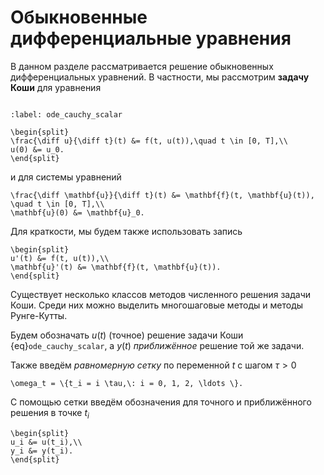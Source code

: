 # Обыкновенные дифференциальные уравнения

В данном разделе рассматривается решение обыкновенных дифференциальных уравнений. В частности, мы рассмотрим **задачу Коши** для уравнения

```{index} задача Коши; Коши задача
```

```{math}
:label: ode_cauchy_scalar

\begin{split}
\frac{\diff u}{\diff t}(t) &= f(t, u(t)),\quad t \in [0, T],\\
u(0) &= u_0.
\end{split}
```

и для системы уравнений

```{math}
\frac{\diff \mathbf{u}}{\diff t}(t) &= \mathbf{f}(t, \mathbf{u}(t)), \quad t \in [0, T],\\
\mathbf{u}(0) &= \mathbf{u}_0.
```

Для краткости, мы будем также использовать запись

```{math}
\begin{split}
u'(t) &= f(t, u(t)),\\
\mathbf{u}'(t) &= \mathbf{f}(t, \mathbf{u}(t)).
\end{split}
```

Существует несколько классов методов численного решения задачи Коши. Среди них можно выделить многошаговые методы и методы Рунге-Кутты.

Будем обозначать $u(t)$ (точное) решение задачи Коши {eq}`ode_cauchy_scalar`, а $y(t)$ *приближённое* решение той же задачи.

Также введём *равномерную сетку* по переменной $t$ с шагом $\tau > 0$

```{math}
\omega_t = \{t_i = i \tau,\: i = 0, 1, 2, \ldots \}.
```

С помощью сетки введём обозначения для точного и приближённого решения в точке $t_i$

```{math}
\begin{split}
u_i &= u(t_i),\\
y_i &= y(t_i).
\end{split}
```